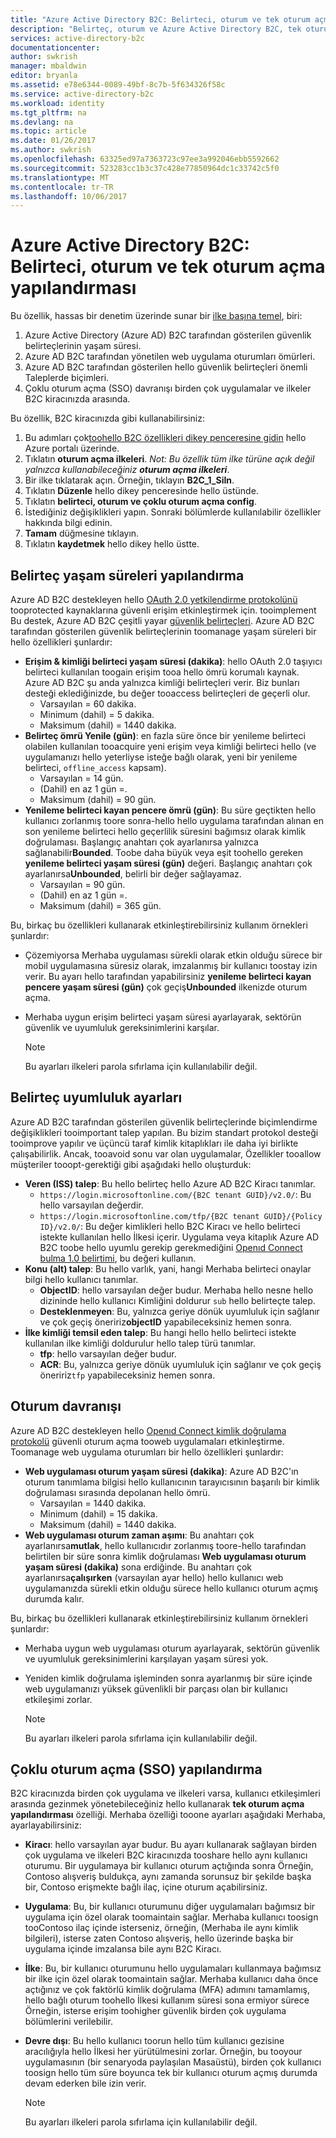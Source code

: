 ```yaml
---
title: "Azure Active Directory B2C: Belirteci, oturum ve tek oturum açma yapılandırması | Microsoft Docs"
description: "Belirteç, oturum ve Azure Active Directory B2C, tek oturum açma yapılandırması"
services: active-directory-b2c
documentationcenter: 
author: swkrish
manager: mbaldwin
editor: bryanla
ms.assetid: e78e6344-0089-49bf-8c7b-5f634326f58c
ms.service: active-directory-b2c
ms.workload: identity
ms.tgt_pltfrm: na
ms.devlang: na
ms.topic: article
ms.date: 01/26/2017
ms.author: swkrish
ms.openlocfilehash: 63325ed97a7363723c97ee3a992046ebb5592662
ms.sourcegitcommit: 523283cc1b3c37c428e77850964dc1c33742c5f0
ms.translationtype: MT
ms.contentlocale: tr-TR
ms.lasthandoff: 10/06/2017
---
```

# <a name="azure-active-directory-b2c-token-session-and-single-sign-on-configuration"></a>Azure Active Directory B2C: Belirteci, oturum ve tek oturum açma yapılandırması
Bu özellik, hassas bir denetim üzerinde sunar bir [ilke başına temel](active-directory-b2c-reference-policies.md), biri:

1. Azure Active Directory (Azure AD) B2C tarafından gösterilen güvenlik belirteçlerinin yaşam süresi.
2. Azure AD B2C tarafından yönetilen web uygulama oturumları ömürleri.
3. Azure AD B2C tarafından gösterilen hello güvenlik belirteçleri önemli Taleplerde biçimleri.
4. Çoklu oturum açma (SSO) davranışı birden çok uygulamalar ve ilkeler B2C kiracınızda arasında.

Bu özellik, B2C kiracınızda gibi kullanabilirsiniz:

1. Bu adımları çok[toohello B2C özellikleri dikey penceresine gidin](active-directory-b2c-app-registration.md#navigate-to-b2c-settings) hello Azure portalı üzerinde.
2. Tıklatın **oturum açma ilkeleri**. *Not: Bu özellik tüm ilke türüne açık değil yalnızca kullanabileceğiniz **oturum açma ilkeleri***.
3. Bir ilke tıklatarak açın. Örneğin, tıklayın **B2C_1_SiIn**.
4. Tıklatın **Düzenle** hello dikey penceresinde hello üstünde.
5. Tıklatın **belirteci, oturum ve çoklu oturum açma config**.
6. İstediğiniz değişiklikleri yapın. Sonraki bölümlerde kullanılabilir özellikler hakkında bilgi edinin.
7. **Tamam** düğmesine tıklayın.
8. Tıklatın **kaydetmek** hello dikey hello üstte.

## <a name="token-lifetimes-configuration"></a>Belirteç yaşam süreleri yapılandırma
Azure AD B2C destekleyen hello [OAuth 2.0 yetkilendirme protokolünü](active-directory-b2c-reference-protocols.md) tooprotected kaynaklarına güvenli erişim etkinleştirmek için. tooimplement Bu destek, Azure AD B2C çeşitli yayar [güvenlik belirteçleri](active-directory-b2c-reference-tokens.md). Azure AD B2C tarafından gösterilen güvenlik belirteçlerinin toomanage yaşam süreleri bir hello özellikleri şunlardır:

* **Erişim & kimliği belirteci yaşam süresi (dakika)**: hello OAuth 2.0 taşıyıcı belirteci kullanılan toogain erişim tooa hello ömrü korumalı kaynak. Azure AD B2C şu anda yalnızca kimliği belirteçleri verir. Biz bunları desteği eklediğinizde, bu değer tooaccess belirteçleri de geçerli olur.
  * Varsayılan = 60 dakika.
  * Minimum (dahil) = 5 dakika.
  * Maksimum (dahil) = 1440 dakika.
* **Belirteç ömrü Yenile (gün)**: en fazla süre önce bir yenileme belirteci olabilen kullanılan tooacquire yeni erişim veya kimliği belirteci hello (ve uygulamanızı hello yeterliyse isteğe bağlı olarak, yeni bir yenileme belirteci, `offline_access` kapsam).
  * Varsayılan = 14 gün.
  * (Dahil) en az 1 gün =.
  * Maksimum (dahil) = 90 gün.
* **Yenileme belirteci kayan pencere ömrü (gün)**: Bu süre geçtikten hello kullanıcı zorlanmış toore sonra-hello hello uygulama tarafından alınan en son yenileme belirteci hello geçerlilik süresini bağımsız olarak kimlik doğrulaması. Başlangıç anahtarı çok ayarlanırsa yalnızca sağlanabilir**Bounded**. Toobe daha büyük veya eşit toohello gereken **yenileme belirteci yaşam süresi (gün)** değeri. Başlangıç anahtarı çok ayarlanırsa**Unbounded**, belirli bir değer sağlayamaz.
  * Varsayılan = 90 gün.
  * (Dahil) en az 1 gün =.
  * Maksimum (dahil) = 365 gün.

Bu, birkaç bu özellikleri kullanarak etkinleştirebilirsiniz kullanım örnekleri şunlardır:

* Çözemiyorsa Merhaba uygulaması sürekli olarak etkin olduğu sürece bir mobil uygulamasına süresiz olarak, imzalanmış bir kullanıcı toostay izin verir. Bu ayarı hello tarafından yapabilirsiniz **yenileme belirteci kayan pencere yaşam süresi (gün)** çok geçiş**Unbounded** ilkenizde oturum açma.
* Merhaba uygun erişim belirteci yaşam süresi ayarlayarak, sektörün güvenlik ve uyumluluk gereksinimlerini karşılar.

    > [!NOTE]
    > Bu ayarları ilkeleri parola sıfırlama için kullanılabilir değil.
    > 
    > 

## <a name="token-compatibility-settings"></a>Belirteç uyumluluk ayarları
Azure AD B2C tarafından gösterilen güvenlik belirteçlerinde biçimlendirme değişiklikleri tooimportant talep yapılan. Bu bizim standart protokol desteği tooimprove yapılır ve üçüncü taraf kimlik kitaplıkları ile daha iyi birlikte çalışabilirlik. Ancak, tooavoid sonu var olan uygulamalar, Özellikler tooallow müşteriler tooopt-gerektiği gibi aşağıdaki hello oluşturduk:

* **Veren (ISS) talep**: Bu hello belirteç hello Azure AD B2C Kiracı tanımlar.
  * `https://login.microsoftonline.com/{B2C tenant GUID}/v2.0/`: Bu hello varsayılan değerdir.
  * `https://login.microsoftonline.com/tfp/{B2C tenant GUID}/{Policy ID}/v2.0/`: Bu değer kimlikleri hello B2C Kiracı ve hello belirteci istekte kullanılan hello İlkesi içerir. Uygulama veya kitaplık Azure AD B2C toobe hello uyumlu gerekip gerekmediğini [Openıd Connect bulma 1.0 belirtimi](http://openid.net/specs/openid-connect-discovery-1_0.html), bu değeri kullanın.
* **Konu (alt) talep**: Bu hello varlık, yani, hangi Merhaba belirteci onaylar bilgi hello kullanıcı tanımlar.
  * **ObjectID**: hello varsayılan değer budur. Merhaba hello nesne hello dizininde hello kullanıcı Kimliğini doldurur `sub` hello belirteçte talep.
  * **Desteklenmeyen**: Bu, yalnızca geriye dönük uyumluluk için sağlanır ve çok geçiş öneririz**objectID** yapabileceksiniz hemen sonra.
* **İlke kimliği temsil eden talep**: Bu hangi hello hello belirteci istekte kullanılan ilke kimliği doldurulur hello talep türü tanımlar.
  * **tfp**: hello varsayılan değer budur.
  * **ACR**: Bu, yalnızca geriye dönük uyumluluk için sağlanır ve çok geçiş öneririz`tfp` yapabileceksiniz hemen sonra.

## <a name="session-behavior"></a>Oturum davranışı
Azure AD B2C destekleyen hello [Openıd Connect kimlik doğrulama protokolü](active-directory-b2c-reference-oidc.md) güvenli oturum açma tooweb uygulamaları etkinleştirme. Toomanage web uygulama oturumları bir hello özellikleri şunlardır:

* **Web uygulaması oturum yaşam süresi (dakika)**: Azure AD B2C'ın oturum tanımlama bilgisi hello kullanıcının tarayıcısının başarılı bir kimlik doğrulaması sırasında depolanan hello ömrü.
  * Varsayılan = 1440 dakika.
  * Minimum (dahil) = 15 dakika.
  * Maksimum (dahil) = 1440 dakika.
* **Web uygulaması oturum zaman aşımı**: Bu anahtarı çok ayarlanırsa**mutlak**, hello kullanıcıdır zorlanmış toore-hello tarafından belirtilen bir süre sonra kimlik doğrulaması **Web uygulaması oturum yaşam süresi (dakika)** sona erdiğinde. Bu anahtarı çok ayarlanırsa**çalışırken** (varsayılan ayar hello) hello kullanıcı web uygulamanızda sürekli etkin olduğu sürece hello kullanıcı oturum açmış durumda kalır.

Bu, birkaç bu özellikleri kullanarak etkinleştirebilirsiniz kullanım örnekleri şunlardır:

* Merhaba uygun web uygulaması oturum ayarlayarak, sektörün güvenlik ve uyumluluk gereksinimlerini karşılayan yaşam süresi yok.
* Yeniden kimlik doğrulama işleminden sonra ayarlanmış bir süre içinde web uygulamanızı yüksek güvenlikli bir parçası olan bir kullanıcı etkileşimi zorlar. 

    > [!NOTE]
    > Bu ayarları ilkeleri parola sıfırlama için kullanılabilir değil.
    > 
    > 

## <a name="single-sign-on-sso-configuration"></a>Çoklu oturum açma (SSO) yapılandırma
B2C kiracınızda birden çok uygulama ve ilkeleri varsa, kullanıcı etkileşimleri arasında gezinmek yönetebileceğiniz hello kullanarak **tek oturum açma yapılandırması** özelliği. Merhaba özelliği tooone ayarları aşağıdaki Merhaba, ayarlayabilirsiniz:

* **Kiracı**: hello varsayılan ayar budur. Bu ayarı kullanarak sağlayan birden çok uygulama ve ilkeleri B2C kiracınızda tooshare hello aynı kullanıcı oturumu. Bir uygulamaya bir kullanıcı oturum açtığında sonra Örneğin, Contoso alışveriş buldukça, aynı zamanda sorunsuz bir şekilde başka bir, Contoso erişmekte bağlı ilaç, içine oturum açabilirsiniz.
* **Uygulama**: Bu, bir kullanıcı oturumunu diğer uygulamaları bağımsız bir uygulama için özel olarak toomaintain sağlar. Merhaba kullanıcı toosign tooContoso ilaç içinde isterseniz, örneğin, (Merhaba ile aynı kimlik bilgileri), isterse zaten Contoso alışveriş, hello üzerinde başka bir uygulama içinde imzalansa bile aynı B2C Kiracı. 
* **İlke**: Bu, bir kullanıcı oturumunu hello uygulamaları kullanmaya bağımsız bir ilke için özel olarak toomaintain sağlar. Merhaba kullanıcı daha önce açtığınız ve çok faktörlü kimlik doğrulama (MFA) adımını tamamlamış, hello bağlı oturum toohello İlkesi kullanım süresi sona ermiyor sürece Örneğin, isterse erişim toohigher güvenlik birden çok uygulama bölümlerini verilebilir.
* **Devre dışı**: Bu hello kullanıcı toorun hello tüm kullanıcı gezisine aracılığıyla hello İlkesi her yürütülmesini zorlar. Örneğin, bu tooyour uygulamasının (bir senaryoda paylaşılan Masaüstü), birden çok kullanıcı toosign hello tüm süre boyunca tek bir kullanıcı oturum açmış durumda devam ederken bile izin verir.

    > [!NOTE]
    > Bu ayarları ilkeleri parola sıfırlama için kullanılabilir değil.
    > 
    > 

